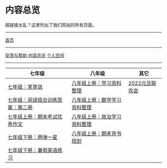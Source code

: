 <meta charset="utf-8" />
<meta name="viewport" content="width=device-width, initial-scale=1" />
<link href="https://cdn.jsdelivr.net/npm/bootstrap@5.1.2/dist/css/bootstrap.min.css" rel="stylesheet" />
<script src="https://cdn.jsdelivr.net/npm/bootstrap@5.1.2/dist/js/bootstrap.bundle.min.js"></script>
<link rel="stylesheet" type="text/css" href="style.css" />
<link rel="shortcut icon" href="/favicon.ico" />

# 内容总览

超链接太乱？这里列出了我们网站的所有页面。

---

<a type="button" href="/index.html" class="btn btn-primary">首页</a>

---

<div class="btn-group">
<a type="button" href="/feedback.html" class="btn btn-outline-primary">反馈与帮助</a>
<a type="button" href="/overview.html" class="btn btn-outline-primary">内容总览</a>
<a type="button" href="/Spaces/spaces.html" class="btn btn-outline-primary disabled">个人空间</a>
</div>

---

<div class="table-responsive">
	<table class="table table-borderless">
		<thead>
		  <tr>
		    <th>七年级</th>
		    <th>八年级</th>
		    <th>其它</th>
		  </tr>
		</thead>
		<tbody>
		  <tr>
		    <td><a style="width:100%" href="/七年级｜笑草说.html" class="btn btn-outline-primary">七年级｜笑草说</a></td>
		    <td><a style="width:100%" href="/八年级上册｜学习资料整理.html" class="btn btn-outline-primary">八年级上册｜学习资料整理</a></td>
		    <td><a style="width:100%" href="/2022元旦联欢会.html" class="btn btn-outline-primary">2022元旦联欢会</a></td>
		  </tr>
		  <tr>
		    <td><a style="width:100%" href="/七年级｜阅读组合训练答案｜第二册.html" class="btn btn-outline-primary">七年级｜阅读组合训练答案｜第二册</a></td>
		    <td><a style="width:100%" href="/八年级上册｜数学学习资料整理.html" class="btn btn-outline-primary">八年级上册｜数学学习资料整理</a></td>
		    <td></td>
		  </tr>
		  <tr>
		    <td><a style="width:100%" href="/七年级上册｜期末考试优秀作文.html" class="btn btn-outline-primary">七年级上册｜期末考试优秀作文</a></td>
		    <td><a style="width:100%" href="/八年级上册｜政治学习资料整理.html" class="btn btn-outline-primary">八年级上册｜政治学习资料整理</a></td>
		    <td></td>
		  </tr>
		  <tr>
		    <td><a style="width:100%" href="/七年级下册｜两弹一星.html" class="btn btn-outline-primary">七年级下册｜两弹一星</a></td>
		    <td><a style="width:100%" href="/八年级上册｜期末背书规划.html" class="btn btn-outline-primary">八年级上册｜期末背书规划</a></td>
		    <td></td>
		  </tr>
		  <tr>
		    <td><a style="width:100%" href="/七年级下册｜暑假英语练习.html" class="btn btn-outline-primary">七年级下册｜暑假英语练习</a></td>
		    <td></td>
		    <td></td>
		  </tr>
		</tbody>
	</table>
</div>
